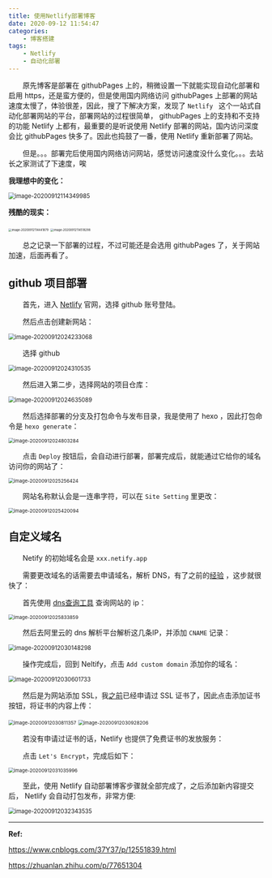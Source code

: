 ```yaml
---
title: 使用Netlify部署博客
date: 2020-09-12 11:54:47
categories:
    - 博客搭建
tags:
    - Netlify
    - 自动化部署
---
```


&emsp;&emsp;原先博客是部署在 githubPages 上的，稍微设置一下就能实现自动化部署和启用 https，还是蛮方便的，但是使用国内网络访问 githubPages 上部署的网站速度太慢了，体验很差，因此，搜了下解决方案，发现了 `Netlify ` 这个一站式自动化部署网站的平台，部署网站的过程很简单， githubPages 上的支持和不支持的功能 Netlify 上都有，最重要的是听说使用 Netlify 部署的网站，国内访问深度会比 githubPages 快多了。因此也捣鼓了一番，使用 Netlify 重新部署了网站。


&emsp;&emsp;但是。。。部署完后使用国内网络访问网站，感觉访问速度没什么变化。。。去站长之家测试了下速度，唉


**我理想中的变化：**

<img src="https://i.loli.net/2020/09/12/QFlGUA7px2aDmMN.png" alt="image-20200912114349985" style="zoom:80%;" />

**残酷的现实：**

<img src="https://i.loli.net/2020/09/12/cUhBsSGPVHZkApW.png" alt="image-20200912114441879" style="zoom:40%;" /> <img src="https://i.loli.net/2020/09/12/aWpBJ7IDlcXvFCx.png" alt="image-20200912114518298" style="zoom:40%;" />



&emsp;&emsp;总之记录一下部署的过程，不过可能还是会选用 githubPages 了，关于网站加速，后面再看了。



## github 项目部署

&emsp;&emsp;首先，进入 [Netlify](https://app.netlify.com/teams/yleave/sites) 官网，选择 github 账号登陆。

&emsp;&emsp;然后点击创建新网站：

<img src="https://i.loli.net/2020/09/12/UNgWzbrBpMFin7E.png" alt="image-20200912024233068" style="zoom:80%;" />

&emsp;&emsp;选择 github 

<img src="https://i.loli.net/2020/09/12/KgbkJuPSoFNQaB8.png" alt="image-20200912024310535" style="zoom:80%;" />

&emsp;&emsp;然后进入第二步，选择网站的项目仓库：

<img src="https://i.loli.net/2020/09/12/PGQSKXUyLz2clhF.png" alt="image-20200912024635089" style="zoom:80%;" />



&emsp;&emsp;然后选择部署的分支及打包命令与发布目录，我是使用了 hexo ，因此打包命令是 `hexo generate`：

<img src="https://i.loli.net/2020/09/12/dvts5UECVeaTRgQ.png" alt="image-20200912024803284" style="zoom: 67%;" />

&emsp;&emsp;点击 `Deploy` 按钮后，会自动进行部署，部署完成后，就能通过它给你的域名访问你的网站了：

<img src="https://i.loli.net/2020/09/12/oQVNMXCEUmgnSey.png" alt="image-20200912025256424" style="zoom: 67%;" />

&emsp;&emsp;网站名称默认会是一连串字符，可以在 `Site Setting` 里更改：

<img src="https://i.loli.net/2020/09/12/gLuZcst8EAmrB5D.png" alt="image-20200912025420094" style="zoom:67%;" />



## 自定义域名

&emsp;&emsp;Netify 的初始域名会是 `xxx.netify.app`

&emsp;&emsp;需要更改域名的话需要去申请域名，解析 DNS，有了之前的[经验](https://yleave.netlify.app/2020/09/11/%E5%8D%9A%E5%AE%A2%E6%90%AD%E5%BB%BA/%E8%87%AA%E5%AE%9A%E4%B9%89%E5%9F%9F%E5%90%8D%E5%B9%B6%E6%B7%BB%E5%8A%A0ssl/) ，这步就很快了：

&emsp;&emsp;首先使用 [dns查询工具](http://tool.chinaz.com/dns) 查询网站的 ip：



<img src="https://i.loli.net/2020/09/12/cD7wf495nxWISud.png" alt="image-20200912025833859" style="zoom:67%;" />

&emsp;&emsp;然后去阿里云的 dns 解析平台解析这几条IP，并添加 `CNAME` 记录：

<img src="https://i.loli.net/2020/09/12/9mdcMTJOi61vRGK.png" alt="image-20200912030148298" style="zoom:80%;" />

&emsp;&emsp;操作完成后，回到 Neltify，点击 `Add custom domain` 添加你的域名：

<img src="https://i.loli.net/2020/09/12/ftZqQe9b6z5Juxm.png" alt="image-20200912030601733" style="zoom:80%;" />

&emsp;&emsp;然后是为网站添加 SSL，我[之前](https://www.yleave.top/2020/09/11/%E5%8D%9A%E5%AE%A2%E6%90%AD%E5%BB%BA/%E8%87%AA%E5%AE%9A%E4%B9%89%E5%9F%9F%E5%90%8D%E5%B9%B6%E6%B7%BB%E5%8A%A0ssl/#%E7%BB%99%E5%8D%9A%E5%AE%A2%E7%BD%91%E7%AB%99%E6%B7%BB%E5%8A%A0-SSL)已经申请过 SSL 证书了，因此点击添加证书按钮，将证书的内容上传：

<img src="https://i.loli.net/2020/09/12/q1xW8fHOP6VXr2t.png" alt="image-20200912030811357" style="zoom:67%;" />

<img src="https://i.loli.net/2020/09/12/5sAOkrjQXTwGNPZ.png" alt="image-20200912030928206" style="zoom: 67%;" />

&emsp;&emsp;若没有申请过证书的话，Netlify 也提供了免费证书的发放服务：

&emsp;&emsp;点击 `Let's Encrypt`，完成后如下：

<img src="https://i.loli.net/2020/09/12/di6oRcH5FhTbsEQ.png" alt="image-20200912031035996" style="zoom: 67%;" />



&emsp;&emsp;至此，使用 Netlify 自动部署博客步骤就全部完成了，之后添加新内容提交后， Netlify 会自动打包发布，非常方便:

<img src="https://i.loli.net/2020/09/12/aVEbmrYw2MJtFQR.png" alt="image-20200912032343535" style="zoom: 80%;" />



---

**Ref:**

https://www.cnblogs.com/37Y37/p/12551839.html

https://zhuanlan.zhihu.com/p/77651304